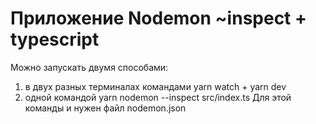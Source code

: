 # Приложение Nodemon ~inspect + typescript
Можно запускать двумя способами:
1. в двух разных терминалах командами yarn watch + yarn dev
2. одной командой  yarn nodemon --inspect src/index.ts
   Для этой команды и нужен файл nodemon.json

